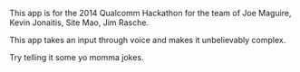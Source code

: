 This app is for the 2014 Qualcomm Hackathon for the team of Joe Maguire, Kevin Jonaitis, Site Mao, Jim Rasche.

This app takes an input through voice and makes it unbelievably complex.

Try telling it some yo momma jokes.


